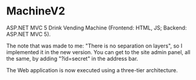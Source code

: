 # MachineV2
ASP.NET MVC 5 Drink Vending Machine (Frontend: HTML, JS; Backend: ASP.NET MVC 5).

The note that was made to me: "There is no separation on layers", so I implemented it in the new version. You can get to the site admin panel, all the same, by adding "?id=secret" in the address bar.

The Web application is now executed using a three-tier architecture.
